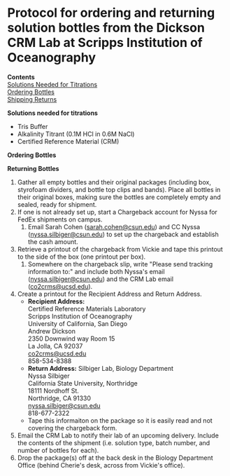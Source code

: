 # Protocol for ordering and returning solution bottles from the Dickson CRM Lab at Scripps Institution of Oceanography

**Contents**  
[Solutions Needed for Titrations](#Solutions)  
[Ordering Bottles](#Ordering)  
[Shipping Returns](#Returns)  

<a name="Solutions"></a> **Solutions needed for titrations**
* Tris Buffer
* Alkalinity Titrant (0.1M HCl in 0.6M NaCl)
* Certified Reference Material (CRM)

<a name="Ordering"></a> **Ordering Bottles**


<a name="Returning"></a> **Returning Bottles**
1. Gather all empty bottles and their original packages (including box, styrofoam dividers, and bottle top clips and bands).  Place all bottles in their original boxes, making sure the bottles are completely empty and sealed, ready for shipment.
1. If one is not already set up, start a Chargeback account for Nyssa for FedEx shipments on campus.
    1. Email Sarah Cohen (sarah.cohen@csun.edu) and CC Nyssa (nyssa.silbiger@csun.edu) to set up the chargeback and establish the cash amount.
1. Retrieve a printout of the chargeback from Vickie and tape this printout to the side of the box (one printout per box).
    1. Somewhere on the chargeback slip, write "Please send tracking information to:" and include both Nyssa's email (nyssa.silbiger@csun.edu) and the CRM Lab email (co2crms@ucsd.edu).
1. Create a printout for the Recipient Address and Return Address.
    * **Recipient Address:**  
    Certified Reference Materials Laboratory  
    Scripps Institution of Oceanography  
    University of California, San Diego  
    Andrew Dickson  
    2350 Downwind way Room 15  
    La Jolla, CA 92037  
    co2crms@ucsd.edu  
    858-534-8388
    * **Return Address:**
    Silbiger Lab, Biology Department  
    Nyssa Silbiger  
    California State University, Northridge  
    18111 Nordhoff St.  
    Northridge, CA 91330  
    nyssa.silbiger@csun.edu  
    818-677-2322
    * Tape this informaiton on the package so it is easily read and not covering the chargeback form.
1. Email the CRM Lab to notify their lab of an upcoming delivery.  Include the contents of the shipment (i.e. solution type, batch number, and number of bottles for each).
1. Drop the package(s) off at the back desk in the Biology Department Office (behind Cherie's desk, across from Vickie's office).
